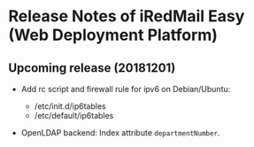 # Release Notes of __iRedMail Easy__ (Web Deployment Platform)

## Upcoming release (20181201)

* Add rc script and firewall rule for ipv6 on Debian/Ubuntu:
    - /etc/init.d/ip6tables
    - /etc/default/ip6tables

* OpenLDAP backend: Index attribute `departmentNumber`.
